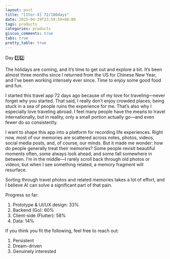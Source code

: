 ```yaml
---
layout: post
title: "[Iter-X] 72/100days"
date: 2025-04-29T23:59:59+08:00
tags: products
categories: products
giscus_comments: true
tabs: true
pretty_table: true
---
```


Day 7️⃣2️⃣

The holidays are coming, and it’s time to get out and explore a bit. It’s been almost three months since I returned from the US for Chinese New Year, and I’ve been working intensely ever since. Time to enjoy some good food and fun.

I started this travel app 72 days ago because of my love for traveling—never forget why you started. That said, I really don’t enjoy crowded places; being stuck in a sea of people ruins the experience for me. That’s also why I especially love traveling abroad. I feel many people have the means to travel internationally, but in reality, only a small portion actually go—and even fewer do so consistently.

I want to shape this app into a platform for recording life experiences. Right now, most of our memories are scattered across notes, photos, videos, social media posts, and, of course, our minds. But it made me wonder: how do people generally treat their memories? Some people revisit beautiful moments often, some always look ahead, and some fall somewhere in between. I’m in the middle—I rarely scroll back through old photos or videos, but when I see something related, a memory fragment will resurface.

Sorting through travel photos and related memories takes a lot of effort, and I believe AI can solve a significant part of that pain.

Progress so far:

1. Prototype & UI/UX design: 33%
2. Backend (Go): 60%
3. Client-side (Flutter): 58%
4. Data: 14%

If you think you fit the following, feel free to reach out:

1. Persistent
2. Dream-driven
3. Genuinely interested

